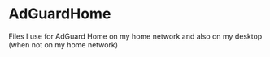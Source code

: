 # AdGuardHome
Files I use for AdGuard Home on my home network and also on my desktop (when not on my home network)
